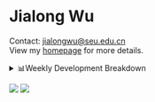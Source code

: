 #  Jialong Wu

Contact: jialongwu@seu.edu.cn<br>
View my [homepage](https://callanwu.github.io/) for more details.

<details><summary>📊Weekly Development Breakdown</summary>

<!--START_SECTION:waka-->

```txt
From: 10 September 2024 - To: 17 September 2024

Total Time: 11 hrs 14 mins

Python       6 hrs 41 mins   ███████████████░░░░░░░░░░   59.44 %
Bash         2 hrs 44 mins   ██████░░░░░░░░░░░░░░░░░░░   24.32 %
Other        56 mins         ██░░░░░░░░░░░░░░░░░░░░░░░   08.34 %
JSON         22 mins         █░░░░░░░░░░░░░░░░░░░░░░░░   03.37 %
YAML         12 mins         ▒░░░░░░░░░░░░░░░░░░░░░░░░   01.90 %
```

<!--END_SECTION:waka-->

[![wakatime](https://wakatime.com/badge/user/c6720b29-9431-4a60-bc9d-e1fb2b6bd65f.svg)](https://wakatime.com/@c6720b29-9431-4a60-bc9d-e1fb2b6bd65f)
</details>

[![](https://img.shields.io/badge/Google%20Scholar-4385FE.svg?&color=d6d6d6&style=flat-square&logo=google-scholar)](https://scholar.google.com/citations?user=6eg2m4YAAAAJ)
![](https://komarev.com/ghpvc/?username=callanwu)
